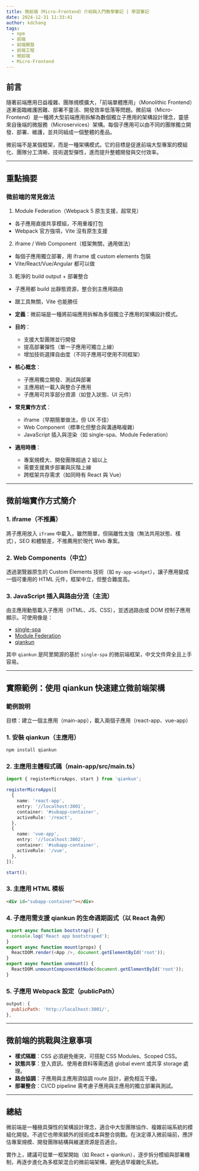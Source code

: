 ```yaml
---
title: 微前端（Micro-Frontend）介紹與入門教學筆記 | 學習筆記
date: 2024-12-31 11:33:41
author: kdchang
tags:
  - npm
  - 前端
  - 前端開發
  - 前端工程
  - 微前端
  - Micro-Frontend
---
```


## 前言

隨著前端應用日益複雜、團隊規模擴大，「前端單體應用」（Monolithic Frontend）逐漸面臨維護困難、部署不靈活、開發效率低落等問題。微前端（Micro-Frontend）是一種將大型前端應用拆解為數個獨立子應用的架構設計理念，靈感來自後端的微服務（Microservices）架構。每個子應用可以由不同的團隊獨立開發、部署、維護，並共同組成一個整體的產品。

微前端不是某個框架，而是一種架構模式。它的目標是促進前端大型專案的模組化、團隊分工清晰、技術選型彈性，進而提升整體開發與交付效率。

---

## 重點摘要

### 微前端的常見做法

1. Module Federation（Webpack 5 原生支援，超常見）

- 各子應用直接共享模組，不用重複打包
- Webpack 官方強項，Vite 沒有原生支援

2. iframe / Web Component（框架無關，通用做法）

- 每個子應用獨立部署，用 iframe 或 custom elements 包裝
- Vite/React/Vue/Angular 都可以做

3. 乾淨的 build output + 部署整合

- 子應用都 build 出靜態資源，整合到主應用路由
- 跟工具無關，Vite 也能勝任

- **定義**：微前端是一種將前端應用拆解為多個獨立子應用的架構設計模式。
- **目的**：

  - 支援大型團隊並行開發
  - 提高部署彈性（單一子應用可獨立上線）
  - 增加技術選擇自由度（不同子應用可使用不同框架）

- **核心概念**：

  - 子應用獨立開發、測試與部署
  - 主應用統一載入與整合子應用
  - 子應用可共享部分資源（如登入狀態、UI 元件）

- **常見實作方式**：

  - iframe（早期簡單做法，但 UX 不佳）
  - Web Component（標準化但整合與溝通略複雜）
  - JavaScript 插入與渲染（如 single-spa、Module Federation）

- **適用時機**：

  - 專案規模大、開發團隊超過 2 組以上
  - 需要支援異步部署與灰階上線
  - 跨框架共存需求（如同時有 React 與 Vue）

---

## 微前端實作方式簡介

### 1. iframe（不推薦）

將子應用放入 `iframe` 中載入，雖然簡單，但隔離性太強（無法共用狀態、樣式），SEO 和體驗差，不推薦用於現代 Web 專案。

### 2. Web Components（中立）

透過瀏覽器原生的 Custom Elements 技術（如 `my-app-widget`），讓子應用變成一個可重用的 HTML 元件，框架中立，但整合難度高。

### 3. JavaScript 插入與路由分流（主流）

由主應用動態載入子應用（HTML、JS、CSS），並透過路由或 DOM 控制子應用顯示。可使用像是：

- [single-spa](https://single-spa.js.org/)
- [Module Federation](https://webpack.js.org/concepts/module-federation/)
- [qiankun](https://qiankun.umijs.org/)

其中 `qiankun` 是阿里開源的基於 `single-spa` 的微前端框架，中文文件齊全且上手容易。

---

## 實際範例：使用 qiankun 快速建立微前端架構

### 範例說明

目標：建立一個主應用（main-app），載入兩個子應用（react-app、vue-app）

### 1. 安裝 qiankun（主應用）

```bash
npm install qiankun
```

### 2. 主應用主體程式碼（main-app/src/main.ts）

```ts
import { registerMicroApps, start } from 'qiankun';

registerMicroApps([
  {
    name: 'react-app',
    entry: '//localhost:3001',
    container: '#subapp-container',
    activeRule: '/react',
  },
  {
    name: 'vue-app',
    entry: '//localhost:3002',
    container: '#subapp-container',
    activeRule: '/vue',
  },
]);

start();
```

### 3. 主應用 HTML 模板

```html
<div id="subapp-container"></div>
```

### 4. 子應用需支援 qiankun 的生命週期函式（以 React 為例）

```ts
export async function bootstrap() {
  console.log('React app bootstraped');
}
export async function mount(props) {
  ReactDOM.render(<App />, document.getElementById('root'));
}
export async function unmount() {
  ReactDOM.unmountComponentAtNode(document.getElementById('root'));
}
```

### 5. 子應用 Webpack 設定（publicPath）

```js
output: {
  publicPath: 'http://localhost:3001/',
},
```

---

## 微前端的挑戰與注意事項

- **樣式隔離**：CSS 必須避免衝突，可搭配 CSS Modules、Scoped CSS。
- **狀態共享**：登入資訊、使用者資料等需透過 global event 或共享 storage 處理。
- **路由協調**：子應用與主應用須協調 route 設計，避免相互干擾。
- **部署整合**：CI/CD pipeline 需考慮子應用與主應用的獨立部署與測試。

---

## 總結

微前端是一種極具彈性的架構設計理念，適合中大型團隊協作、複雜前端系統的模組化開發。不過它也帶來額外的技術成本與整合挑戰。在決定導入微前端前，應評估專案規模、開發團隊結構與維運資源是否適合。

實作上，建議可從單一框架開始（如 React + qiankun），逐步拆分模組與部署機制，再逐步進化為多框架混合的微前端架構，避免過早複雜化系統。
